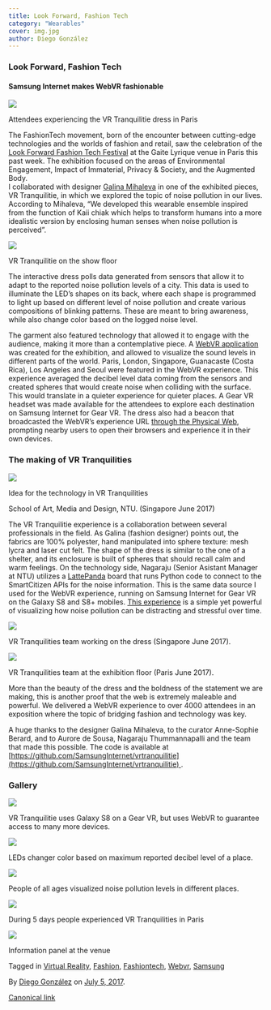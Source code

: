 ```yaml
---
title: Look Forward, Fashion Tech
category: "Wearables"
cover: img.jpg
author: Diego González
---
```


### Look Forward, Fashion Tech

#### Samsung Internet makes WebVR fashionable

![](https://cdn-images-1.medium.com/max/2000/1*k6fAzJVgFsAJBwwj7k9bFg.jpeg)

Attendees experiencing the VR Tranquilitie dress in Paris

The FashionTech movement, born of the encounter between cutting-edge technologies and the worlds of fashion and retail, saw the celebration of the [Look Forward Fashion Tech Festival](https://www.lookforwardfashiontechfestival.com/) at the Gaite Lyrique venue in Paris this past week. The exhibition focused on the areas of Environmental Engagement, Impact of Immaterial, Privacy & Society, and the Augmented Body.  
I collaborated with designer [Galina Mihaleva](http://galinacouture.global/) in one of the exhibited pieces, VR Tranquilitie, in which we explored the topic of noise pollution in our lives. According to Mihaleva, “We developed this wearable ensemble inspired from the function of Kaii chiak which helps to transform humans into a more idealistic version by enclosing human senses when noise pollution is perceived”.

![](https://cdn-images-1.medium.com/max/600/1*lLuftWbYMIriaNqfSREDSg.jpeg)

VR Tranquilitie on the show floor

The interactive dress polls data generated from sensors that allow it to adapt to the reported noise pollution levels of a city. This data is used to illuminate the LED’s shapes on its back, where each shape is programmed to light up based on different level of noise pollution and create various compositions of blinking patterns. These are meant to bring awareness, while also change color based on the logged noise level.

The garment also featured technology that allowed it to engage with the audience, making it more than a contemplative piece. A [WebVR application](https://samsunginter.net/vrtranquilitie/) was created for the exhibition, and allowed to visualize the sound levels in different parts of the world. Paris, London, Singapore, Guanacaste (Costa Rica), Los Angeles and Seoul were featured in the WebVR experience. This experience averaged the decibel level data coming from the sensors and created spheres that would create noise when colliding with the surface. This would translate in a quieter experience for quieter places. A Gear VR headset was made available for the attendees to explore each destination on Samsung Internet for Gear VR. The dress also had a beacon that broadcasted the WebVR’s experience URL [through the Physical Web](https://medium.com/samsung-internet-dev/bringing-the-real-world-to-your-browser-with-closeby-830cd162547e), prompting nearby users to open their browsers and experience it in their own devices.

### The making of VR Tranquilities

![](https://cdn-images-1.medium.com/max/800/1*eEftyB9VL37nltiMY2S3KQ.jpeg)

Idea for the technology in VR Tranquilities

School of Art, Media and Design, NTU. (Singapore June 2017)

The VR Tranquilitie experience is a collaboration between several professionals in the field. As Galina (fashion designer) points out, the fabrics are 100% polyester, hand manipulated into sphere texture: mesh lycra and laser cut felt. The shape of the dress is similar to the one of a shelter, and its enclosure is built of spheres that should recall calm and warm feelings. On the technology side, Nagaraju (Senior Asistant Manager at NTU) utilizes a [LattePanda](http://www.lattepanda.com/) board that runs Python code to connect to the SmartCitizen APIs for the noise information. This is the same data source I used for the WebVR experience, running on Samsung Internet for Gear VR on the Galaxy S8 and S8+ mobiles. [This experience](https://samsunginter.net/vrtranquilitie/) is a simple yet powerful of visualizing how noise pollution can be distracting and stressful over time.

![](https://cdn-images-1.medium.com/max/800/1*00a4SLPAUrSKokGnSeRtLQ.jpeg)

VR Tranquilities team working on the dress (Singapore June 2017).

![](https://cdn-images-1.medium.com/max/800/1*FiDFGtg1_vvWGyYY6Js0Lg.jpeg)

VR Tranquilities team at the exhibition floor (Paris June 2017).

More than the beauty of the dress and the boldness of the statement we are making, this is another proof that the web is extremely maleable and powerful. We delivered a WebVR experience to over 4000 attendees in an exposition where the topic of bridging fashion and technology was key.

A huge thanks to the designer Galina Mihaleva, to the curator Anne-Sophie Berard, and to Aurore de Sousa, Nagaraju Thummannapalli and the team that made this possible. The code is available at [https://github.com/SamsungInternet/vrtranquilitie](https://github.com/SamsungInternet/vrtranquilitie) .

### Gallery

![](https://cdn-images-1.medium.com/max/2000/1*tETDvz1513WCNCLFUex4pw.jpeg)

VR Tranquilitie uses Galaxy S8 on a Gear VR, but uses WebVR to guarantee access to many more devices.

![](https://cdn-images-1.medium.com/max/1000/1*3aaUcSmuImpltMgtPrtI9w.jpeg)

LEDs changer color based on maximum reported decibel level of a place.

![](https://cdn-images-1.medium.com/max/1000/1*hL9AOtFahLV6hER621T05w.jpeg)

People of all ages visualized noise pollution levels in different places.

![](https://cdn-images-1.medium.com/max/1000/1*FnBy1fzjOjtQr_C5x65P3g.jpeg)

During 5 days people experienced VR Tranquilities in Paris

![](https://cdn-images-1.medium.com/max/1000/1*ugAwnC4RFW2WEZ_gGgPZuA.jpeg)

Information panel at the venue

Tagged in [Virtual Reality](https://medium.com/tag/virtual-reality), [Fashion](https://medium.com/tag/fashion), [Fashiontech](https://medium.com/tag/fashiontech), [Webvr](https://medium.com/tag/webvr), [Samsung](https://medium.com/tag/samsung)

By [Diego González](https://medium.com/@diekus) on [July 5, 2017](https://medium.com/p/b47a946ebcd1).

[Canonical link](https://medium.com/@diekus/look-forward-fashion-tech-b47a946ebcd1)
